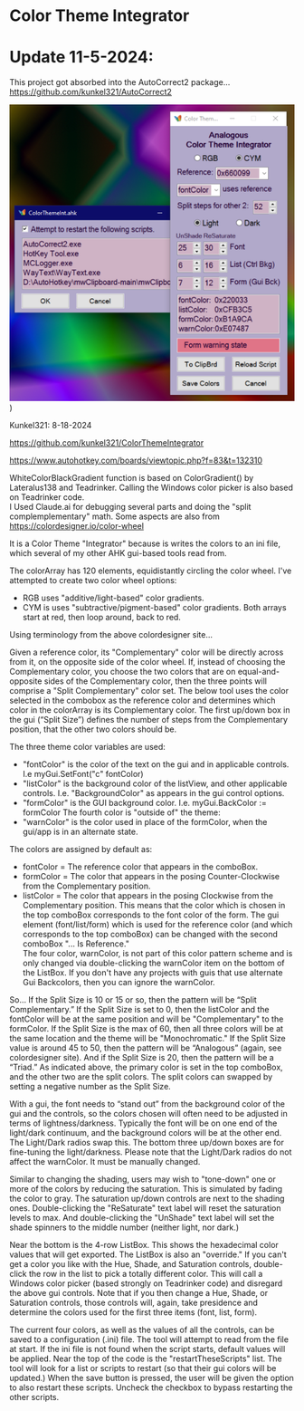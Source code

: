 # Color Theme Integrator
# Update 11-5-2024:  
This project got absorbed into the AutoCorrect2 package...
https://github.com/kunkel321/AutoCorrect2

![Screenshot of main window](https://github.com/kunkel321/ColorThemeIntegrator/blob/main/ColorThemeIntScreenShot.png))

Kunkel321: 8-18-2024

https://github.com/kunkel321/ColorThemeIntegrator

https://www.autohotkey.com/boards/viewtopic.php?f=83&t=132310

WhiteColorBlackGradient function is based on ColorGradient() by Lateralus138 and Teadrinker. 
Calling the Windows color picker is also based on Teadrinker code.  
I Used Claude.ai for debugging several parts and doing the "split complemplementary" math. 
Some aspects are also from https://colordesigner.io/color-wheel

It is a Color Theme "Integrator" because is writes the colors to an ini file, which several of my other AHK gui-based tools read from.  

The colorArray has 120 elements, equidistantly circling the color wheel.  I've attempted to create two color wheel options:
* RGB uses "additive/light-based" color gradients.
* CYM is uses "subtractive/pigment-based" color gradients.
Both arrays start at red, then loop around, back to red.

Using terminology from the above colordesigner site...

Given a reference color, its "Complementary" color will be directly across from it, on the opposite side of the color wheel.  If, instead of choosing the Complementary color, you choose the two colors that are on equal-and-opposite sides of the Complementary color, then the three points will comprise a "Split Complementary" color set.  The below tool uses the color selected in the combobox as the reference color and determines which color in the colorArray is its Complementary color.  The first up/down box in the gui (“Split Size”) defines the number of steps from the Complementary position, that the other two colors should be.  

The three theme color variables are used:
* "fontColor" is the color of the text on the gui and in applicable controls.  I.e myGui.SetFont("c" fontColor)
* "listColor" is the background color of the listView, and other applicable controls.  I.e. "BackgroundColor" as appears in the gui control options. 
* "formColor" is the GUI background color.  I.e. myGui.BackColor := formColor
The fourth color is "outside of" the theme:
* "warnColor" is the color used in place of the formColor, when the gui/app is in an alternate state. 

The colors are assigned by default as:  
* fontColor = The reference color that appears in the comboBox.
* formColor = The color that appears in the posing Counter-Clockwise from the Complementary position. 
* listColor = The color that appears in the posing Clockwise from the Complementary position. 
This means that the color which is chosen in the top comboBox corresponds to the font color of the form.  The gui element (font/list/form) which is used for the reference color (and which corresponds to the top comboBox) can be changed with the second comboBox "... Is Reference."   
The four color, warnColor, is not part of this color pattern scheme and is only changed via double-clicking the warnColor item on the bottom of the ListBox.  If you don't have any projects with guis that use alternate Gui Backcolors, then you can ignore the warnColor. 

So… If the Split Size is 10 or 15 or so, then the pattern will be “Split Complementary.”  If the Split Size is set to 0, then the listColor and the fontColor will be at the same position and will be "Complementary" to the formColor.   If the Split Size is the max of 60, then all three colors will be at the same location and the theme will be "Monochromatic."  If the Split Size value is around 45 to 50, then the pattern will be “Analogous” (again, see colordesigner site).  And if the Split Size is 20, then the pattern will be a “Triad.”   As indicated above, the primary color is set in the top comboBox, and the other two are the split colors.  The split colors can swapped by setting a negative number as the Split Size.

With a gui, the font needs to “stand out” from the background color of the gui and the controls, so the  colors chosen will often need to be adjusted in terms of lightness/darkness.  Typically the font will be on one end of the light/dark continuum, and the background colors will be at the other end.  The Light/Dark radios swap this.  The bottom three up/down boxes are for fine-tuning the light/darkness. Please note that the Light/Dark radios do not affect the warnColor.  It must be manually changed. 

Similar to changing the shading, users may wish to "tone-down" one or more of the colors by reducing the saturation.  This is simulated by fading the color to gray.  The saturation up/down controls are next to the shading ones. Double-clicking the "ReSaturate" text label will reset the saturation levels to max.  And double-clicking the "UnShade" text label will set the shade spinners to the middle number (neither light, nor dark.)

Near the bottom is the 4-row ListBox.  This shows the hexadecimal color values that will get exported.   The ListBox is also an "override."  If you can't get a color you like with the Hue, Shade, and Saturation controls, double-click the row in the list to pick a totally different color.  This will call a Windows color picker (based strongly on Teadrinker code) and disregard the above gui controls.  Note that if you then change a Hue, Shade, or Saturation controls, those controls will, again, take presidence and determine the colors used for the first three items (font, list, form). 

The current four colors, as well as the values of all the controls, can be saved to a configuration (.ini) file.  The tool will attempt to read from the file at start.  If the ini file is not found when the script starts, default values will be applied.  Near the top of the code is the "restartTheseScripts" list.  The tool will look for a list or scripts to restart (so that their gui colors will be updated.)  When the save button is pressed, the user will be given the option to also restart these scripts.  Uncheck the checkbox to bypass restarting the other scripts. 
